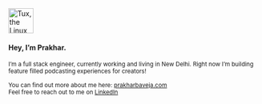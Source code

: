 <img src="https://upload.wikimedia.org/wikipedia/commons/a/af/Tux.png" alt="Tux, the Linux mascot" width="50"/>

#### Hey, I’m Prakhar.

<sub>I’m a full stack engineer, currently working and living in New Delhi. Right now I’m building feature filled podcasting experiences for creators!</sub>

<sub>You can find out more about me here: [prakharbaveja.com](https://prakharbaveja.com) <br /></sub>
<sub>Feel free to reach out to me on [LinkedIn](https://www.linkedin.com/in/prakhar-baveja-244907106/)</sub>

